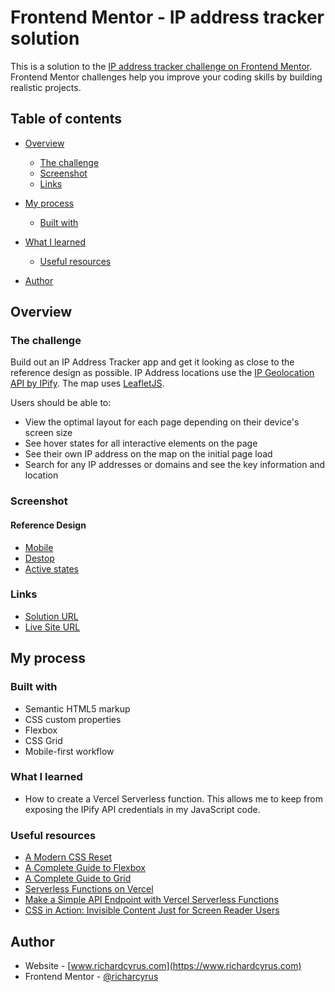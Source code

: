 # Frontend Mentor - IP address tracker solution

This is a solution to the [IP address tracker challenge on Frontend Mentor](https://www.frontendmentor.io/challenges/ip-address-tracker-I8-0yYAH0). Frontend Mentor challenges help you improve your coding skills by building realistic projects.

## Table of contents

- [Overview](#overview)
  - [The challenge](#the-challenge)
  - [Screenshot](#screenshot)
  - [Links](#links)
- [My process](#my-process)
  - [Built with](#built-with)
- [What I learned](#what-i-learned)

  - [Useful resources](#useful-resources)
- [Author](#author)

## Overview

### The challenge

Build out an IP Address Tracker app and get it looking as close to the reference design as possible. IP Address locations use the [IP Geolocation API by IPify](https://geo.ipify.org/). The map uses [LeafletJS](https://leafletjs.com/).

Users should be able to:

- View the optimal layout for each page depending on their device's screen size
- See hover states for all interactive elements on the page
- See their own IP address on the map on the initial page load
- Search for any IP addresses or domains and see the key information and location

### Screenshot

#### Reference Design

- [Mobile](./design/reference/mobile-design.jpg)
- [Destop](./design/reference/desktop-design.jpg)
- [Active states](./design/reference/active-states.jpg)

### Links

- [Solution URL](https://github.com/richardcyrus/fm-ip-address-tracker)
- [Live Site URL](https://fm-ip-address-tracker-mu.vercel.app/)


## My process

### Built with

- Semantic HTML5 markup
- CSS custom properties
- Flexbox
- CSS Grid
- Mobile-first workflow

### What I learned

- How to create a Vercel Serverless function. This allows me to keep from exposing the IPify API credentials in my JavaScript code.

### Useful resources

- [A Modern CSS Reset](https://piccalil.li/blog/a-modern-css-reset/)
- [A Complete Guide to Flexbox](https://css-tricks.com/snippets/css/a-guide-to-flexbox/)
- [A Complete Guide to Grid](https://css-tricks.com/snippets/css/complete-guide-grid/)
- [Serverless Functions on Vercel](https://blog.iamsainikhil.com/article/serverless-functions-vercel)
- [Make a Simple API Endpoint with Vercel Serverless Functions](https://scottspence.com/2020/12/27/make-a-simple-api-endpoint-with-vercel/)
- [CSS in Action: Invisible Content Just for Screen Reader Users](https://webaim.org/techniques/css/invisiblecontent/)


## Author

- Website - [www.richardcyrus.com](https://www.richardcyrus.com)
- Frontend Mentor - [@richarcyrus](https://www.frontendmentor.io/profile/richarcyrus)
